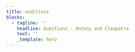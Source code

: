 ```yaml
---
title: auditions
blocks:
  - tagline: ''
    headline: Auditions - Antony and Cleopatra
    text: ''
    _template: hero
---
```


